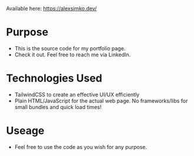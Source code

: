 Available here: https://alexsimko.dev/

# Purpose
- This is the source code for my portfolio page.
- Check it out. Feel free to reach me via LinkedIn.

# Technologies Used
- TailwindCSS to create an effective UI/UX efficiently
- Plain HTML/JavaScript for the actual web page. No frameworks/libs for small bundles and quick load times!

# Useage
- Feel free to use the code as you wish for any purpose.
